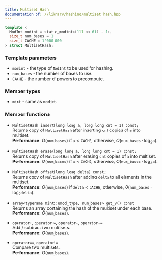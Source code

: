 ```yaml
---
title: Multiset Hash
documentation_of: //library/hashing/multiset_hash.hpp
---
```


```c++
template <
  ModInt modint = static_modint<(1ll << 61) - 1>,
  size_t num_bases = 1,
  size_t CACHE = 1'000'000
> struct MultisetHash;
```

### Template parameters

- `modint` - the type of `ModInt` to be used for hashing.
- `num_bases` - the number of bases to use.
- `CACHE` - the number of powers to precompute.

### Member types

- `mint` - same as `modint`.

### Member functions

- `MultisetHash insert(long long a, long long cnt = 1) const;`  
	Returns copy of `MultisetHash` after inserting `cnt` copies of `a` into multiset.  
	**Performance**: $O(\texttt{num\_bases})$ if $\texttt{a} < \texttt{CACHE}$, otherwise, $O(\texttt{num\_bases}\cdot \log_2 \texttt{a})$.
	
- `MultisetHash erase(long long a, long long cnt = 1) const;`  
	Returns copy of `MultisetHash` after erasing `cnt` copies of `a` into multiset.  
	**Performance**: $O(\texttt{num\_bases})$ if $\texttt{a} < \texttt{CACHE}$, otherwise, $O(\texttt{num\_bases}\cdot \log_2 \texttt{a})$.
	
- `MultisetHash offset(long long delta) const;`  
	Returns copy of `MultisetHash` after adding `delta` to all elements in the multiset.  
	**Performance**: $O(\texttt{num\_bases})$ if $\texttt{delta} < \texttt{CACHE}$, otherwise, $O(\texttt{num\_bases}\cdot \log_2 \texttt{delta})$.
	
- `array<typename mint::umod_type, num_bases> get_v() const`  
	Returns an array containing the hash of the multiset under each base.  
	**Performance**: $O(\texttt{num\_bases})$.
	
- `operator+`, `operator+=`, `operator-`, `operator-=`  
	Add / subtract two multisets.  
	**Performance**: $O(\texttt{num\_bases})$.
	
- `operator==`, `operator!=`  
	Compare two multisets.  
	**Performance**: $O(\texttt{num\_bases})$.
